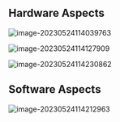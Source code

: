 

## Hardware Aspects

![image-20230524114039763](https://p.ipic.vip/98sfm8.png)

![image-20230524114127909](https://p.ipic.vip/0ba5i2.png)



![image-20230524114230862](https://p.ipic.vip/4i3ul1.png)





## Software Aspects

![image-20230524114212963](https://p.ipic.vip/nd1dy4.png)
